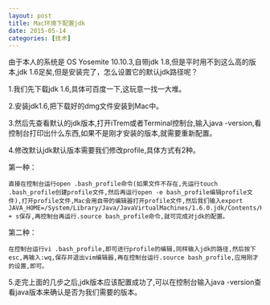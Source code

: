 ```yaml
---
layout: post
title: Mac环境下配置jdk
date: 2015-05-14
categories: [技术]
---
```


由于本人的系统是 OS Yosemite 10.10.3,自带jdk 1.8,但是平时用不到这么高的版本,jdk 1.6足矣,但是安装完了，怎么设置它的默认jdk路径呢？

1.我们先下载jdk 1.6,具体可百度一下,这玩意一找一大堆。

2.安装jdk1.6,把下载好的dmg文件安装到Mac中。

3.然后先查看默认的jdk版本,打开iTrem或者Terminal控制台,输入java -version,看控制台打印出什么东西,如果不是刚才安装的版本,就需要重新配置。

4.修改默认jdk默认版本需要我们修改profile,具体方式有2种。

第一种：

    直接在控制台运行open .bash_profile命令(如果文件不存在,先运行touch .bash_profile创建profile文件,然后再运行open -e bash_profile编辑profile文件),打开profile文件,Mac会用自带的编辑器打开profile文件,然后我们输入export JAVA_HOME=/System/Library/Java/JavaVirtualMachines/1.6.0.jdk/Contents/Home,command + s保存,再控制台再运行.source bash_profile命令,就可完成对jdk的配置。

第二种：

    在控制台运行vi .bash_profile,即可进行profile的编辑,同样输入jdk的路径,然后按下esc,再输入:wq,保存并退出vim编辑器,再在控制台运行.source bash_profile,应用刚才的设置,即可。

5.走完上面的几步之后,jdk版本应该配置成功了,可以在控制台输入java -version查看java版本来确认是否为我们需要的版本。
